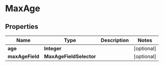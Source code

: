

# MaxAge


## Properties

| Name | Type | Description | Notes |
|------------ | ------------- | ------------- | -------------|
|**age** | **Integer** |  |  [optional] |
|**maxAgeField** | **MaxAgeFieldSelector** |  |  [optional] |



